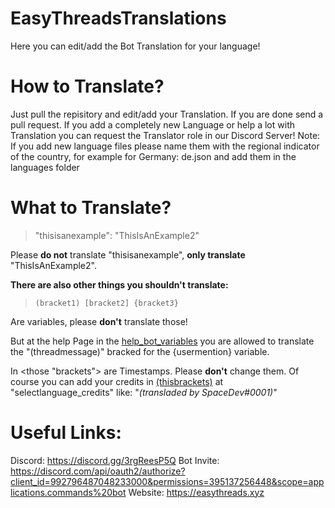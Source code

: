 # EasyThreadsTranslations
Here you can edit/add the Bot Translation for your language!


# How to Translate?
Just pull the repisitory and edit/add your Translation. If you are done send a pull request. If you add a completely new Language or help a lot with Translation you can request the Translator role in our Discord Server! Note: If you add new language files please name them with the regional indicator of the country, for example for Germany: de.json and add them in the languages folder

# What to Translate?
> "thisisanexample": "ThisIsAnExample2"

Please **do not** translate "thisisanexample", **only translate** "ThisIsAnExample2".

**There are also other things you shouldn't translate:**
> `(bracket1) [bracket2] {bracket3}` 

Are variables, please **don't** translate those! 

But at the help Page in the <u>help_bot_variables</u> you are allowed to translate the "(threadmessage)" bracked for the {usermention} variable. 

In <those "brackets"> are Timestamps. Please **don't** change them. Of course you can add your credits in <u>(thisbrackets)</u> at "selectlanguage_credits" like: "*(transladed by SpaceDev#0001)*"

# Useful Links:
Discord: https://discord.gg/3rgReesP5Q
Bot Invite: https://discord.com/api/oauth2/authorize?client_id=992796487048233000&permissions=395137256448&scope=applications.commands%20bot
Website: https://easythreads.xyz
